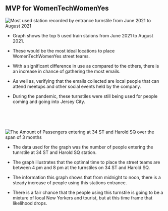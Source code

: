 ## MVP for WomenTechWomenYes


![Most used station recorded by entrance turnstile from June 2021 to August 2021](https://github.com/Silver-Swan/WomanTechWomen-Project/blob/master/WTWY%20Project/images1/Most%20Used%20Station%20by%20number%20of%20passengers%20entered.png)

- Graph shows the top 5 used train staions from June 2021 to August 2021.

- These would be the most ideal locations to place WomenTechWomenYes street teams.

- With a significant difference in use as compared to the others, there is an increase in chance of gathering the most emails.

- As well as, verifying that the emails collected are local people that can attend meetups and other social events held by the company. 

- During the pandemic, these turnstiles were still being used for people coming and going into Jersey City.

<br>
<br>
<br>

![The Amount of Passengers entering at 34 ST and Harold SQ over the span of 3 months](https://github.com/Silver-Swan/WomanTechWomen-Project/blob/master/WTWY%20Project/images1/Number%20of%20passangers%20entering%20at%2034%20ST%20and%20Harold%20SQ%20station%20in%20the%20span%20of%203%20months.png)

- The data used for the graph was the number of people entering the tunrstile at 34 ST and Harold SQ station. 

- The graph illustrates that the optimal time to place the street teams are between 4 pm and 8 pm at the turnstiles on 34 ST and Harold SQ. 

- The information this graph shows that from midnight to noon, there is a steady increase of people using this stations entrance.

- There is a fair chance that the people using this turnstile is going to be a mixture of local New Yorkers and tourist, but at this time frame that likelihood drops. 
